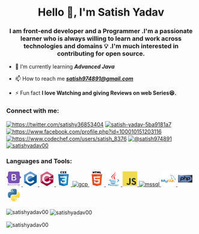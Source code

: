 <h1 align="center">Hello 👋, I'm Satish Yadav</h1>
<h3 align="center">I am front-end developer and a Programmer .I'm a passionate learner who is always willing to learn and work across technologies and domains 💡 .I'm much interested in contributing for open source.</h3>

- 🌱 I’m currently learning ***Advanced Java***

- 📫 How to reach me ***satish974891@gmail.com***

- ⚡ Fun fact **I love Watching and giving Reviews on web Series😆.**

<h3 align="left">Connect with me:</h3>
<p align="left">
<a href="https://twitter.com/https://twitter.com/satishy36853404" target="blank"><img align="center" src="https://raw.githubusercontent.com/rahuldkjain/github-profile-readme-generator/master/src/images/icons/Social/twitter.svg" alt="https://twitter.com/satishy36853404" height="30" width="40" /></a>
<a href="https://linkedin.com/in/satish-yadav-5ba9181a7" target="blank"><img align="center" src="https://raw.githubusercontent.com/rahuldkjain/github-profile-readme-generator/master/src/images/icons/Social/linked-in-alt.svg" alt="satish-yadav-5ba9181a7" height="30" width="40" /></a>
<a href="https://fb.com/https://www.facebook.com/profile.php?id=100010151203116" target="blank"><img align="center" src="https://raw.githubusercontent.com/rahuldkjain/github-profile-readme-generator/master/src/images/icons/Social/facebook.svg" alt="https://www.facebook.com/profile.php?id=100010151203116" height="30" width="40" /></a>
<a href="https://www.codechef.com/users/https://www.codechef.com/users/satish_8376" target="blank"><img align="center" src="https://cdn.jsdelivr.net/npm/simple-icons@3.1.0/icons/codechef.svg" alt="https://www.codechef.com/users/satish_8376" height="30" width="40" /></a>
<a href="https://www.hackerrank.com/@satish974891" target="blank"><img align="center" src="https://raw.githubusercontent.com/rahuldkjain/github-profile-readme-generator/master/src/images/icons/Social/hackerrank.svg" alt="@satish974891" height="30" width="40" /></a>
<a href="https://www.leetcode.com/satishyadav00" target="blank"><img align="center" src="https://raw.githubusercontent.com/rahuldkjain/github-profile-readme-generator/master/src/images/icons/Social/leet-code.svg" alt="satishyadav00" height="30" width="40" /></a>
</p>

<h3 align="left">Languages and Tools:</h3>
<p align="left"> <a href="https://getbootstrap.com" target="_blank"> <img src="https://raw.githubusercontent.com/devicons/devicon/master/icons/bootstrap/bootstrap-plain-wordmark.svg" alt="bootstrap" width="40" height="40"/> </a> <a href="https://www.cprogramming.com/" target="_blank"> <img src="https://raw.githubusercontent.com/devicons/devicon/master/icons/c/c-original.svg" alt="c" width="40" height="40"/> </a> <a href="https://www.w3schools.com/cpp/" target="_blank"> <img src="https://raw.githubusercontent.com/devicons/devicon/master/icons/cplusplus/cplusplus-original.svg" alt="cplusplus" width="40" height="40"/> </a> <a href="https://www.w3schools.com/css/" target="_blank"> <img src="https://raw.githubusercontent.com/devicons/devicon/master/icons/css3/css3-original-wordmark.svg" alt="css3" width="40" height="40"/> </a> <a href="https://cloud.google.com" target="_blank"> <img src="https://www.vectorlogo.zone/logos/google_cloud/google_cloud-icon.svg" alt="gcp" width="40" height="40"/> </a> <a href="https://www.w3.org/html/" target="_blank"> <img src="https://raw.githubusercontent.com/devicons/devicon/master/icons/html5/html5-original-wordmark.svg" alt="html5" width="40" height="40"/> </a> <a href="https://www.java.com" target="_blank"> <img src="https://raw.githubusercontent.com/devicons/devicon/master/icons/java/java-original.svg" alt="java" width="40" height="40"/> </a> <a href="https://developer.mozilla.org/en-US/docs/Web/JavaScript" target="_blank"> <img src="https://raw.githubusercontent.com/devicons/devicon/master/icons/javascript/javascript-original.svg" alt="javascript" width="40" height="40"/> </a> <a href="https://www.microsoft.com/en-us/sql-server" target="_blank"> <img src="https://www.svgrepo.com/show/303229/microsoft-sql-server-logo.svg" alt="mssql" width="40" height="40"/> </a> <a href="https://www.mysql.com/" target="_blank"> <img src="https://raw.githubusercontent.com/devicons/devicon/master/icons/mysql/mysql-original-wordmark.svg" alt="mysql" width="40" height="40"/> </a> <a href="https://www.php.net" target="_blank"> <img src="https://raw.githubusercontent.com/devicons/devicon/master/icons/php/php-original.svg" alt="php" width="40" height="40"/> </a> <a href="https://www.python.org" target="_blank"> <img src="https://raw.githubusercontent.com/devicons/devicon/master/icons/python/python-original.svg" alt="python" width="40" height="40"/> </a> </p>

<p><img align="left" src="https://github-readme-stats.vercel.app/api/top-langs?username=satishyadav00&show_icons=true&locale=en&layout=compact" alt="satishyadav00" /></p>

<p>&nbsp;<img align="center" src="https://github-readme-stats.vercel.app/api?username=satishyadav00&show_icons=true&locale=en" alt="satishyadav00" /></p>

<p><img align="center" src="https://github-readme-streak-stats.herokuapp.com/?user=satishyadav00&" alt="satishyadav00" /></p>
